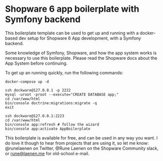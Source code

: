 # Shopware 6 app boilerplate with Symfony backend
This boilerplate template can be used to get up and running with a docker-based dev setup for Shopware 6 App development, with a Symfony backend.

Some knowledge of Symfony, Shopware, and how the app system works is necessary to use this boilerplate. Please read the Shopware docs about the App System before continuing.

To get up an running quickly, run the following commands:
```
docker-compose up -d

ssh dockware@127.0.0.1 -p 2222
mysql -uroot -proot --execute="CREATE DATABASE app;"
cd /var/www/html
bin/console doctrine:migrations:migrate -q
exit

ssh dockware@127.0.0.1:2223
cd /var/www/html
bin/console app:refresh # follow the wizard
bin/console app:activate AppBoilerplate
```

This boilerplate is available for free, and can be used in any way you want.
I do love it though to hear from projects that are using it, so let me know: @runelaenen on Twitter, @Rune Laenen on the Shopware Community slack, or rune@laenen.me for old-school e-mail. 